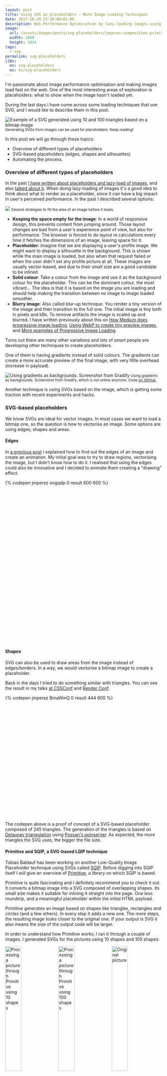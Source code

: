 ```yaml
---
layout: post
title: Using SVG as placeholders — More Image Loading Techniques
date: 2017-10-29 23:30:00+01:00
description: Web Performance Optimisation by lazy-loading images using SVGs as placeholders, representing edges, shapes and silhouettes.
image:
  url: /assets/images/posts/svg-placeholders/jmperez-composition-primitive.jpg
  width: 2040
  height: 1024
tags:
  - svg
permalink: svg-placeholders
i18n:
  en: svg-placeholders
  es: es/svg-placeholders
---
```


I'm passionate about image performance optimisation and making images load fast on the web. One of the most interesting areas of exploration is placeholders: what to show when the image hasn't loaded yet.

During the last days I have come across some loading techniques that use SVG, and I would like to describe them in this post.

<img
    src="https://res.cloudinary.com/jmperez/image/upload/w_auto:100:684,f_auto,c_scale/v1509278557/jmperez-composition-primitive_j8zyfn.jpg"
    sizes="(max-width: 768px) 100vw, 684px"
    alt="Example of a SVG generated using 10 and 100 triangles based on a bitmap image"/>
<small class="caption">Generating SVGs from images can be used for placeholders. Keep reading!</small>

<!-- more -->
In this post we will go through these topics:

* Overview of different types of placeholders
* SVG-based placeholders (edges, shapes and silhouettes)
* Automating the process.

### Overview of different types of placeholders

In the past [I have written about placeholders and lazy-load of images](/lazy-loading-images), and also [talked about it](https://www.youtube.com/watch?v=szmVNOnkwoU). When doing lazy-loading of images it's a good idea to think about what to render as a placeholder, since it can have a big impact in user's perceived performance. In the past I described several options:

<img
    src="https://res.cloudinary.com/jmperez/image/upload/w_auto:100:684,f_auto,c_scale/v1509278557/placeholder-options_vtwp6b.png"
    sizes="(max-width: 768px) 100vw, 684px" />
<small class="caption">Several strategies to fill the area of an image before it loads.</small>

* **Keeping the space empty for the image**: In a world of responsive design, this prevents content from jumping around. Those layout changes are bad from a user's experience point of view, but also for performance. The browser is forced to do layout re calculations every time it fetches the dimensions of an image, leaving space for it.
* **Placeholder**: Imagine that we are displaying a user's profile image. We might want to display a silhouette in the background. This is shown while the main image is loaded, but also when that request failed or when the user didn't set any profile picture at all. These images are usually vector-based, and due to their small size are a good candidate to be inlined.
* **Solid colour**: Take a colour from the image and use it as the background colour for the placeholder. This can be the dominant colour, the most vibrant… The idea is that it is based on the image you are loading and should help making the transition between no image to image loaded smoother.
* **Blurry image**: Also called blur-up technique. You render a tiny version of the image and then transition to the full one. The initial image is tiny both in pixels and kBs. To remove artifacts the image is scaled up and blurred. I have written previously about this on [How Medium does progressive image loading](/medium-image-progressive-loading-placeholder), [Using WebP to create tiny preview images](/webp-placeholder-images), and [More examples of Progressive Image Loading](/more-progressive-image-loading).

Turns out there are many other variations and lots of smart people are developing other techniques to create placeholders.

One of them is having gradients instead of solid colours. The gradients can create a more accurate preview of the final image, with very little overhead (increase in payload).

<img
    src="https://res.cloudinary.com/jmperez/image/upload/w_auto:100:684,f_auto,c_scale,w_1368/v1509278575/gradient-background_jyymty.jpg"
    sizes="(max-width: 768px) 100vw, 684px" alt="Using gradients as backgrounds. Screenshot from Gradify"/>
<small class="caption">Using gradients as backgrounds. Screenshot from Gradify, which is not online anymore. Code [on GitHub](https://github.com/fraser-hemp/gradify).</small>

Another technique is using SVGs based on the image, which is getting some traction with recent experiments and hacks.

### SVG-based placeholders

We know SVGs are ideal for vector images. In most cases we want to load a bitmap one, so the question is how to vectorise an image. Some options are using edges, shapes and areas.

#### Edges

In [a previous post](/drawing-edges-svg) I explained how to find out the edges of an image and create an animation. My initial goal was to try to draw regions, vectorising the image, but I didn't know how to do it. I realised that using the edges could also be innovative and I decided to animate them creating a "drawing" effect.

<div class="codepen-aspect-ratio" style="margin-bottom: 10px; padding-bottom: 100%; position: relative; width: 100%">
{% codepen jmperez oogqdp 0 result 600 600 %}
</div>

#### Shapes

SVG can also be used to draw areas from the image instead of edges/borders. In a way, we would vectorise a bitmap image to create a placeholder.

Back in the days I tried to do something similar with triangles. You can see the result in my talks [at CSSConf](/cssconfau16/#/45) and [Render Conf](/renderconf17/#/46).

<div class="codepen-aspect-ratio" style="margin-bottom: 10px; padding-bottom: 74%; position: relative; width: 100%">
{% codepen jmperez BmaWmQ 0 result 444 600 %}
</div>

The codepen above is a proof of concept of a SVG-based placeholder composed of 245 triangles. The generation of the triangles is based on [Delaunay triangulation](https://en.wikipedia.org/wiki/Delaunay_triangulation) using [Possan's polyserver](https://github.com/possan/polyserver). As expected, the more triangles the SVG uses, the bigger the file size.

#### Primitive and SQIP, a SVG-based LQIP technique

Tobias Baldauf has been working on another Low-Quality Image Placeholder technique using SVGs called [SQIP](https://github.com/technopagan/sqip). Before digging into SQIP itself I will give an overview of [Primitive](https://github.com/fogleman/primitive), a library on which SQIP is based.

Primitive is quite fascinating and I definitely recommend you to check it out. It converts a bitmap image into a SVG composed of overlapping shapes. Its small size makes it suitable for inlining it straight into the page. One less roundtrip, and a meaningful placeholder within the initial HTML payload.

Primitive generates an image based on shapes like triangles, rectangles and circles (and a few others). In every step it adds a new one. The more steps, the resulting image looks closer to the original one. If your output is SVG it also means the size of the output code will be larger.

In order to understand how Primitive works, I ran it through a couple of images. I generated SVGs for the pictures using 10 shapes and 100 shapes:

<div>
<img
    src="https://res.cloudinary.com/jmperez/image/upload/w_auto:100:228,f_auto,c_scale,w_500/v1509367394/pexels-photo-281184-square-10.svg_ifiu2z.png"
    sizes="(max-width: 768px) 33vw, 228px" alt="Processing a picture through Primitive using 10 shapes" style="width:32%;float:left;margin-right:2%;padding-bottom:10px" /><img
    src="https://res.cloudinary.com/jmperez/image/upload/w_auto:100:228,f_auto,c_scale,w_500/v1509367394/pexels-photo-281184-square-100.svg_tkr8el.png"
    sizes="(max-width: 768px) 33vw, 228px" alt="Processing a picture through Primitive using 100 shapes" style="width:32%;float:left;margin-right:2%;padding-bottom:10px" /><img
    src="https://res.cloudinary.com/jmperez/image/upload/w_auto:100:228,f_auto,c_scale,w_500/v1509367395/pexels-photo-281184-square_tuhvso.jpg"
    sizes="(max-width: 768px) 33vw, 228px" alt="Original picture" style="width:32%;float:left;padding-bottom:10px" />
</div>

<small class="caption">Processing [this picture](/assets/images/posts/svg-placeholders/pexels-photo-281184-square.jpg) using Primitive, using [10 shapes](/assets/images/posts/svg-placeholders/pexels-photo-281184-square-10.svg) and [100 shapes](/assets/images/posts/svg-placeholders/pexels-photo-281184-square-100.svg).</small>

<div>
<img
    src="https://res.cloudinary.com/jmperez/image/upload/w_auto:100:228,f_auto,c_scale,w_500/v1509367394/pexels-photo-618463-square-10.svg_aeonon.png"
    sizes="(max-width: 768px) 33vw, 228px" alt="Processing a picture through Primitive using 10 shapes" style="width:32%;float:left;margin-right:2%;padding-bottom:10px" /><img
    src="https://res.cloudinary.com/jmperez/image/upload/w_auto:100:228,f_auto,c_scale,w_500/v1509367394/pexels-photo-618463-square-100.svg_t6pwcv.png"
    sizes="(max-width: 768px) 33vw, 228px" alt="Processing a picturethrough Primitive using 100 shapes" style="width:32%;float:left;margin-right:2%;padding-bottom:10px" /><img
    src="https://res.cloudinary.com/jmperez/image/upload/w_auto:100:228,f_auto,c_scale,w_500/v1509367395/pexels-photo-618463-square_pmbi9x.jpg"
    sizes="(max-width: 768px) 33vw, 228px" alt="Original picture" style="width:32%;float:left;padding-bottom:10px" />
</div>

<small class="caption">Processing [this picture](/assets/images/posts/svg-placeholders/pexels-photo-618463-square.jpg) using Primitive, using [10 shapes](/assets/images/posts/svg-placeholders/pexels-photo-618463-square-10.svg) and [100 shapes](/assets/images/posts/svg-placeholders/pexels-photo-618463-square-100.svg).</small>

When using 10 shapes the images we start getting a grasp of the original image. In the context of image placeholders there is potential to use this SVG as the placeholder. Actually, the code for the SVG with 10 shapes is really small, around 1030 bytes, which goes down to ~640 bytes when passing the output through SVGO.

<div class="code-wrap">
```html
<svg xmlns="http://www.w3.org/2000/svg" width="1024" height="1024"><path fill="#817c70" d="M0 0h1024v1024H0z"/><g fill-opacity=".502"><path fill="#03020f" d="M178 994l580 92L402-62"/><path fill="#f2e2ba" d="M638 894L614 6l472 440"/><path fill="#fff8be" d="M-62 854h300L138-62"/><path fill="#76c2d9" d="M410-62L154 530-62 38"/><path fill="#62b4cf" d="M1086-2L498-30l484 508"/><path fill="#010412" d="M430-2l196 52-76 356"/><path fill="#eb7d3f" d="M598 594l488-32-308 520"/><path fill="#080a18" d="M198 418l32 304 116-448"/><path fill="#3f201d" d="M1086 1062l-344-52 248-148"/><path fill="#ebd29f" d="M630 658l-60-372 516 320"/></g></svg>
```
</div>

The images generated with 100 shapes are larger, as expected, weighting ~5kB after SVGO (8kB before). They have a great level of detail with a still small payload. The decision of how many triangles to use will depend largely on the type of image (eg contrast, amount of colours, complexity) and level of detail.

It would be possible to create a script similar to [cpeg-dssim](https://github.com/technopagan/cjpeg-dssim) that tweaks the amount of shapes used until a [structural similarity](https://en.wikipedia.org/wiki/Structural_similarity) threshold is met (or a maximum number of shapes in the worst case).

These resulting SVGs are great also to use as background images. Being size-constrained and vector-based they are a good candidate for hero images and large backgrounds that otherwise would show artifacts.

#### SQIP

In [Tobias' own words](https://github.com/technopagan/sqip):

> SQIP is an attempt to find a balance between these two extremes: it makes use of [Primitive](https://github.com/fogleman/primitive) to generate a SVG consisting of several simple shapes that approximate the main features visible inside the image, optimizes the SVG using [SVGO](https://github.com/svg/svgo) and adds a Gaussian Blur filter to it. This produces a SVG placeholder which weighs in at only ~800–1000 bytes, looks smooth on all screens and provides an visual cue of image contents to come.

The result is similar to using a tiny placeholder image for the blur-up technique (what [Medium](/medium-image-progressive-loading-placeholder) and [other sites](/more-progressive-image-loading) do). The difference is that instead of using a bitmap image, eg JPG or WebP, the placeholder is SVG.

If we run SQIP against the original images we'll get this:

<div>
<img
    src="https://res.cloudinary.com/jmperez/image/upload/w_auto:100:342,f_auto,c_scale,w_670/v1509370309/pexels-photo-281184-square-sqip.svg_zspgb0.png"
    sizes="(max-width: 768px) 50vw, 342px" alt="SQIP applied to an image" style="width:49%;float:left;margin-right:2%;padding-bottom:10px" /><img
    src="https://res.cloudinary.com/jmperez/image/upload/w_auto:100:342,f_auto,c_scale,w_670/v1509370308/pexels-photo-618463-square-sqip.svg_qjrexh.png"
    sizes="(max-width: 768px) 50vw, 342px" alt="SQIP applied to an image" style="width:49%;float:left;padding-bottom:10px" />
</div>

<small class="caption">The output images using SQIP for [the first picture](/assets/images/posts/svg-placeholders/pexels-photo-281184-square-sqip.svg) and [the second one](/assets/images/posts/svg-placeholders/pexels-photo-618463-square-sqip.svg).</small>

The output SVG is ~900 bytes, and inspecting the code we can spot the `feGaussianBlur` filter applied to the group of shapes:

<div class="code-wrap">
```html
<svg xmlns="http://www.w3.org/2000/svg" viewBox="0 0 2000 2000"><filter id="b"><feGaussianBlur stdDeviation="12" /></filter><path fill="#817c70" d="M0 0h2000v2000H0z"/><g filter="url(#b)" transform="translate(4 4) scale(7.8125)" fill-opacity=".5"><ellipse fill="#000210" rx="1" ry="1" transform="matrix(50.41098 -3.7951 11.14787 148.07886 107 194.6)"/><ellipse fill="#eee3bb" rx="1" ry="1" transform="matrix(-56.38179 17.684 -24.48514 -78.06584 205 110.1)"/><ellipse fill="#fff4bd" rx="1" ry="1" transform="matrix(35.40604 -5.49219 14.85017 95.73337 16.4 123.6)"/><ellipse fill="#79c7db" cx="21" cy="39" rx="65" ry="65"/><ellipse fill="#0c1320" cx="117" cy="38" rx="34" ry="47"/><ellipse fill="#5cb0cd" rx="1" ry="1" transform="matrix(-39.46201 77.24476 -54.56092 -27.87353 219.2 7.9)"/><path fill="#e57339" d="M271 159l-123-16 43 128z"/><ellipse fill="#47332f" cx="214" cy="237" rx="242" ry="19"/></g></svg>
```
</div>

SQIP can also output an image tag with the SVG contents Base 64 encoded:

<div class="code-wrap">
```html
<img width="640" height="640" src="example.jpg" alt="Add descriptive alt text" style="background-size: cover; background-image: url(data:image/svg+xml;base64,PHN2ZyB4bWxucz0iaHR0cDovL3d3dy53My5vcmcvMjAw...<stripped base 64>...PjwvZz48L3N2Zz4=);">
```
</div>

#### Silhouettes

We just had a look at using SVGs for edges and primitive shapes. Another possibility is to vectorise the images "tracing" them. [Mikael Ainalem](https://twitter.com/mikaelainalem) shared [a codepen](https://codepen.io/ainalem/full/aLKxjm/) a few days ago showing how to use a 2-colour silhouette as a placeholder. The result is really pretty:

<video controls style="max-width:100%" width="690" height="459">
  <source src="https://res.cloudinary.com/jmperez/video/upload/dpr_auto,f_auto,q_auto,c_scale/v1509278615/silhouette-lazy-loading_evq9xq.mp4" type="video/mp4">
</video>

The SVGs in this case were hand drawn, but the technique quickly spawned integrations with tools to automate the process.

- [Gatsby](https://www.gatsbyjs.org), a static site generator using React supports these traced SVGs now. It uses [a JS port of potrace](https://www.npmjs.com/package/potrace) to vectorise the images.

<blockquote class="twitter-tweet" data-lang="en-gb"><p lang="en" dir="ltr">Excited to announce that Gatsby now has super simple support for traced SVG!<br><br>Thanks to <a href="https://twitter.com/fk?ref_src=twsrc%5Etfw">@fk</a> for his great work!<a href="https://t.co/XfgEDbSILA">https://t.co/XfgEDbSILA</a> <a href="https://t.co/wTwOgT8C5V">pic.twitter.com/wTwOgT8C5V</a></p>&mdash; Gatsby (@gatsbyjs) <a href="https://twitter.com/gatsbyjs/status/923304195666485248?ref_src=twsrc%5Etfw">25 October 2017</a></blockquote>

- [Craft 3 CMS](https://craftcms.com), which also added support for silhouettes. It uses [a PHP port of potrace](https://github.com/nystudio107/craft3-imageoptimize/blob/master/src/lib/Potracio.php).

<blockquote class="twitter-tweet" data-lang="en-gb"><p lang="en" dir="ltr">Cool video of using inline SVG images as lazy loading placeholders w/ ImageOptimize &amp; Craft 3 from <a href="https://twitter.com/slebbo?ref_src=twsrc%5Etfw">@slebbo</a> <a href="https://t.co/E1dYA4ayow">https://t.co/E1dYA4ayow</a> <a href="https://twitter.com/hashtag/craftcms?src=hash&amp;ref_src=twsrc%5Etfw">#craftcms</a> <a href="https://t.co/ruf8i6URCT">pic.twitter.com/ruf8i6URCT</a></p>&mdash; nystudio107 (@nystudio107) <a href="https://twitter.com/nystudio107/status/920673966091534338?ref_src=twsrc%5Etfw">18 October 2017</a></blockquote>

- [image-trace-loader](https://github.com/EmilTholin/image-trace-loader), a Webpack loader that uses potrace to process the images.

<blockquote class="twitter-tweet" data-lang="en-gb"><p lang="en" dir="ltr">I just released image-trace-loader, a <a href="https://twitter.com/hashtag/webpack?src=hash&amp;ref_src=twsrc%5Etfw">#webpack</a> loader that exports traced outlines as image/svg+xml data.<a href="https://t.co/2VZaKVaE4p">https://t.co/2VZaKVaE4p</a> <a href="https://t.co/vRma67R7zb">pic.twitter.com/vRma67R7zb</a></p>&mdash; Emil Tholin (@Tholle1234) <a href="https://twitter.com/Tholle1234/status/920423596346019840?ref_src=twsrc%5Etfw">17 October 2017</a></blockquote>

It's also interesting to see a comparison of the output between Emil's webpack loader (based on potrace) and Mikael's hand-drawn SVGs.

<blockquote class="twitter-tweet" data-lang="en-gb"><p lang="en" dir="ltr">Comparison of <a href="https://twitter.com/mikaelainalem?ref_src=twsrc%5Etfw">@mikaelainalem</a> &#39;s SVG lazy-loading technique <a href="https://t.co/mbqVpxzn72">https://t.co/mbqVpxzn72</a> with @Tholle123&#39;s webpack loader <a href="https://t.co/3jxjtNP8dm">https://t.co/3jxjtNP8dm</a> <a href="https://t.co/tChcPK0mIK">pic.twitter.com/tChcPK0mIK</a></p>&mdash; Yuriy Nemtsov (@nemtsovy) <a href="https://twitter.com/nemtsovy/status/920647706799955970?ref_src=twsrc%5Etfw">18 October 2017</a></blockquote>

I assume the output generated by potrace is using the default options. However, it's possible to tweak them. Check [the options for image-trace-loader](https://github.com/EmilTholin/image-trace-loader#options), which are pretty much [the ones passed down to potrace](https://www.npmjs.com/package/potrace#parameters).

## Summary

We have seen different tools and techniques to generate SVGs from images and use them as placeholders. The same way [WebP is a fantastic format for thumbnails](/webp-placeholder-images/), SVG is also an interesting format to use in placeholders. We can control the level of detail (and thus, size), it's highly compressible and easy to manipulate with CSS and JS.

## Extra Resources
This post made it to [the top of Hacker News and got a lot of points and comments](https://news.ycombinator.com/item?id=15696596). I'm very grateful for that, and for all the links to other resources that have been shared in the comments on that page. Here are a few of them!

- [Geometrize](https://github.com/Tw1ddle/geometrize-haxe) is a port of Primitive written in Haxe. There is also [a JS implementation](https://github.com/Tw1ddle/geometrize-haxe-web) that you can try out directly [on your browser](http://www.samcodes.co.uk/project/geometrize-haxe-web/).
- [Primitive.js](https://github.com/ondras/primitive.js), which is a port of Primitive in JS. Also, [primitive.nextgen](https://github.com/cielito-lindo-productions/primitive.nextgen), which is a port of the Primitive desktop app using Primitive.js and Electron.
- There are a couple of Twitter accounts where you can see examples of images generated with Primitive and Geometrize. Check out [@PrimitivePic](https://twitter.com/PrimitivePic) and [@Geometrizer](https://twitter.com/Geometrizer).
- [imagetracerjs](https://github.com/jankovicsandras/imagetracerjs), which is a raster image tracer and vectorizer written in JavaScript. There are also ports for [Java](https://github.com/jankovicsandras/imagetracerjava) and [Android](https://github.com/jankovicsandras/imagetracerandroid).

## Related Posts
If you have enjoyed this post, check out these other posts I have written about techniques loading images:

- [How Medium does progressive image loading](/medium-image-progressive-loading-placeholder)
- [Using WebP to create tiny preview images](/webp-placeholder-images)
- [More examples of Progressive Image Loading](/more-progressive-image-loading)

_This post is also available [in Spanish](/es/svg-placeholders)_

<script async src="https://platform.twitter.com/widgets.js" charset="utf-8"></script>
